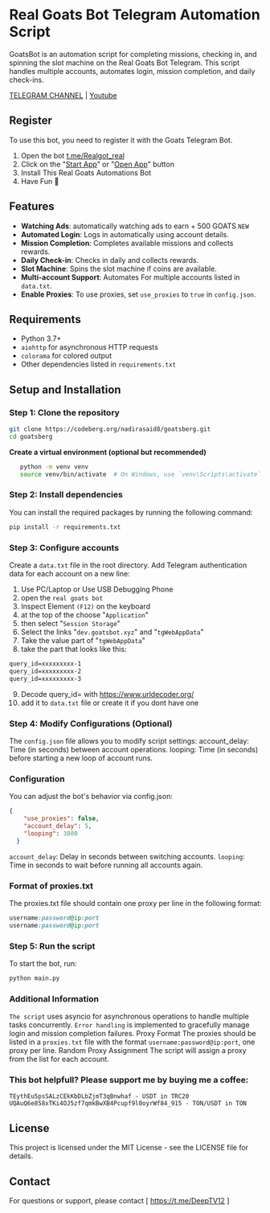# Real Goats Bot Telegram Automation Script

GoatsBot is an automation script for completing missions, checking in, and spinning the slot machine on the Real Goats Bot Telegram. This script handles multiple accounts, automates login, mission completion, and daily check-ins.

[TELEGRAM CHANNEL](https://t.me/DeepTV12) | [Youtube](https://www.youtube.com/@DeepT.V)

## Register

To use this bot, you need to register it with the Goats Telegram Bot. 

1. Open the bot [t.me/Realgot_real](https://t.me/realgoats_bot/run?startapp=7a48e3df-d819-4581-a160-d8798e40f8f9)
2. Click on the "[Start App](https://t.me/realgoats_bot/run?startapp=7a48e3df-d819-4581-a160-d8798e40f8f9)" or "[Open App]([url](https://t.me/realgoats_bot/run?startapp=7a48e3df-d819-4581-a160-d8798e40f8f9))" button
3. Install This Real Goats Automations Bot
4. Have Fun 🦈

## Features
- **Watching Ads**: automatically watching ads to earn + 500 GOATS `NEW`
- **Automated Login**: Logs in automatically using account details.
- **Mission Completion**: Completes available missions and collects rewards.
- **Daily Check-in**: Checks in daily and collects rewards.
- **Slot Machine**: Spins the slot machine if coins are available.
- **Multi-account Support**: Automates For multiple accounts listed in `data.txt`.
- **Enable Proxies**: To use proxies, set `use_proxies` to `true` in `config.json`.

## Requirements

- Python 3.7+
- `aiohttp` for asynchronous HTTP requests
- `colorama` for colored output
- Other dependencies listed in `requirements.txt`

## Setup and Installation

### Step 1: Clone the repository
```bash
git clone https://codeberg.org/nadirasaid8/goatsberg.git
cd goatsberg
```
**Create a virtual environment (optional but recommended)**

 ```bash
    python -m venv venv
    source venv/bin/activate  # On Windows, use `venv\Scripts\activate`
 ```
### Step 2: Install dependencies
You can install the required packages by running the following command:

```bash
pip install -r requirements.txt
```

### Step 3: Configure accounts
Create a `data.txt` file in the root directory.
Add Telegram authentication data for each account on a new line:

1. Use PC/Laptop or Use USB Debugging Phone
2. open the `real goats bot`
3. Inspect Element `(F12)` on the keyboard
4. at the top of the choose "`Application`" 
5. then select "`Session Storage`" 
6. Select the links "`dev.goatsbot.xyz`" and "`tgWebAppData`"
7. Take the value part of "`tgWebAppData`"
8. take the part that looks like this: 

```txt 
query_id=xxxxxxxxx-1
query_id=xxxxxxxxx-2
query_id=xxxxxxxxx-3
```
9. Decode query_id= with https://www.urldecoder.org/
10. add it to `data.txt` file or create it if you dont have one

### Step 4: Modify Configurations (Optional)
The `config.json` file allows you to modify script settings:
account_delay: Time (in seconds) between account operations.
looping: Time (in seconds) before starting a new loop of account runs.

### Configuration
You can adjust the bot's behavior via config.json:

```json
{
    "use_proxies": false,
    "account_delay": 5,
    "looping": 3800
  }  
```
`account_delay`: Delay in seconds between switching accounts.
`looping`: Time in seconds to wait before running all accounts again.

### Format of proxies.txt
The proxies.txt file should contain one proxy per line in the following format:

```ruby
username:password@ip:port
username:password@ip:port
```

### Step 5: Run the script
To start the bot, run:

```bash
python main.py
```

### Additional Information
`The script` uses asyncio for asynchronous operations to handle multiple tasks concurrently.
`Error handling` is implemented to gracefully manage login and mission completion failures.
Proxy Format The proxies should be listed in a `proxies.txt` file with the format `username:password@ip:port`, one proxy per line.
Random Proxy Assignment The script will assign a proxy from the list for each account.

### This bot helpfull?  Please support me by buying me a coffee: 
```
TEythEu5psSALzCEkKbDLbZjmT3qBnwhaf - USDT in TRC20
UQAuQ6e858xTKi4OJ5zf7qmkBwXB4Pcupf9l0oyrWf84_915 - TON/USDT in TON
```

## License
This project is licensed under the MIT License - see the LICENSE file for details.

## Contact
For questions or support, please contact [ https://t.me/DeepTV12 ]
